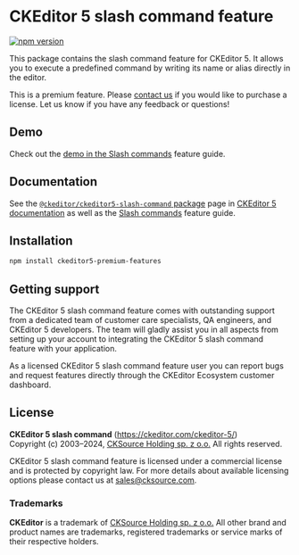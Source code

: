 CKEditor&nbsp;5 slash command feature
=================================

[![npm version](https://badge.fury.io/js/%40ckeditor%2Fckeditor5-slash-command.svg)](https://www.npmjs.com/package/@ckeditor/ckeditor5-slash-command)

This package contains the slash command feature for CKEditor&nbsp;5. It allows you to execute a predefined command by writing its name or alias directly in the editor.

This is a premium feature. Please [contact us](https://ckeditor.com/contact/) if you would like to purchase a license. Let us know if you have any feedback or questions!

## Demo

Check out the [demo in the Slash commands](https://ckeditor.com/docs/ckeditor5/latest/features/slash-commands.html#demo) feature guide.

## Documentation

See the [`@ckeditor/ckeditor5-slash-command` package](https://ckeditor.com/docs/ckeditor5/latest/api/slash-command.html) page in [CKEditor&nbsp;5 documentation](https://ckeditor.com/docs/ckeditor5/latest/) as well as the [Slash commands](https://ckeditor.com/docs/ckeditor5/latest/features/slash-commands.html) feature guide.

## Installation

```bash
npm install ckeditor5-premium-features
```

## Getting support

The CKEditor&nbsp;5 slash command feature comes with outstanding support from a dedicated team of customer care specialists, QA engineers, and CKEditor&nbsp;5 developers. The team will gladly assist you in all aspects from setting up your account to integrating the CKEditor&nbsp;5 slash command feature with your application.

As a licensed CKEditor&nbsp;5 slash command feature user you can report bugs and request features directly through the CKEditor Ecosystem customer dashboard.

## License

**CKEditor&nbsp;5 slash command** (https://ckeditor.com/ckeditor-5/)<br>
Copyright (c) 2003–2024, [CKSource Holding sp. z o.o.](https://cksource.com)  All rights reserved.

CKEditor&nbsp;5 slash command feature is licensed under a commercial license and is protected by copyright law.
For more details about available licensing options please contact us at sales@cksource.com.

### Trademarks

**CKEditor** is a trademark of [CKSource Holding sp. z o.o.](https://cksource.com)  All other brand and product names are trademarks, registered trademarks or service marks of their respective holders.

